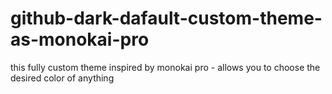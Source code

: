 # github-dark-dafault-custom-theme-as-monokai-pro
this fully custom theme inspired by monokai pro - allows you to choose the desired color of anything
